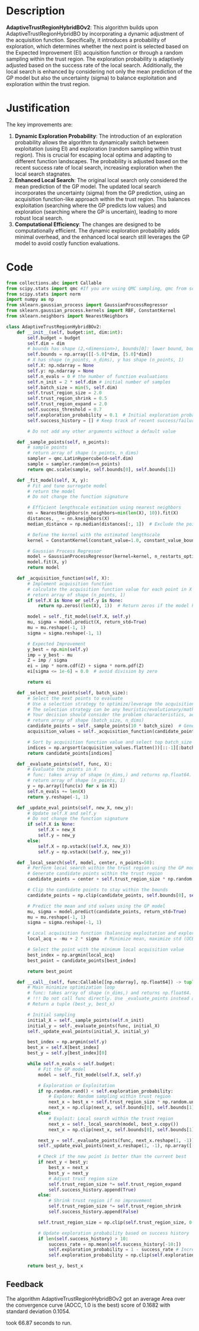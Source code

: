 # Description
**AdaptiveTrustRegionHybridBOv2**: This algorithm builds upon AdaptiveTrustRegionHybridBO by incorporating a dynamic adjustment of the acquisition function. Specifically, it introduces a probability of exploration, which determines whether the next point is selected based on the Expected Improvement (EI) acquisition function or through a random sampling within the trust region. The exploration probability is adaptively adjusted based on the success rate of the local search. Additionally, the local search is enhanced by considering not only the mean prediction of the GP model but also the uncertainty (sigma) to balance exploitation and exploration within the trust region.

# Justification
The key improvements are:

1.  **Dynamic Exploration Probability**: The introduction of an exploration probability allows the algorithm to dynamically switch between exploitation (using EI) and exploration (random sampling within trust region). This is crucial for escaping local optima and adapting to different function landscapes. The probability is adjusted based on the recent success rate of local search, increasing exploration when the local search stagnates.
2.  **Enhanced Local Search**: The original local search only considered the mean prediction of the GP model. The updated local search incorporates the uncertainty (sigma) from the GP prediction, using an acquisition function-like approach within the trust region. This balances exploitation (searching where the GP predicts low values) and exploration (searching where the GP is uncertain), leading to more robust local search.
3.  **Computational Efficiency**: The changes are designed to be computationally efficient. The dynamic exploration probability adds minimal overhead, and the enhanced local search still leverages the GP model to avoid costly function evaluations.

# Code
```python
from collections.abc import Callable
from scipy.stats import qmc #If you are using QMC sampling, qmc from scipy is encouraged. Remove this line if you have better alternatives.
from scipy.stats import norm
import numpy as np
from sklearn.gaussian_process import GaussianProcessRegressor
from sklearn.gaussian_process.kernels import RBF, ConstantKernel
from sklearn.neighbors import NearestNeighbors

class AdaptiveTrustRegionHybridBOv2:
    def __init__(self, budget:int, dim:int):
        self.budget = budget
        self.dim = dim
        # bounds has shape (2,<dimension>), bounds[0]: lower bound, bounds[1]: upper bound
        self.bounds = np.array([[-5.0]*dim, [5.0]*dim])
        # X has shape (n_points, n_dims), y has shape (n_points, 1)
        self.X: np.ndarray = None
        self.y: np.ndarray = None
        self.n_evals = 0 # the number of function evaluations
        self.n_init = 2 * self.dim # initial number of samples
        self.batch_size = min(5, self.dim)
        self.trust_region_size = 2.0
        self.trust_region_shrink = 0.5
        self.trust_region_expand = 2.0
        self.success_threshold = 0.7
        self.exploration_probability = 0.1  # Initial exploration probability
        self.success_history = [] # Keep track of recent success/failure of local search

        # Do not add any other arguments without a default value

    def _sample_points(self, n_points):
        # sample points
        # return array of shape (n_points, n_dims)
        sampler = qmc.LatinHypercube(d=self.dim)
        sample = sampler.random(n=n_points)
        return qmc.scale(sample, self.bounds[0], self.bounds[1])

    def _fit_model(self, X, y):
        # Fit and tune surrogate model
        # return the model
        # Do not change the function signature

        # Efficient lengthscale estimation using nearest neighbors
        nn = NearestNeighbors(n_neighbors=min(len(X), 10)).fit(X)
        distances, _ = nn.kneighbors(X)
        median_distance = np.median(distances[:, 1])  # Exclude the point itself

        # Define the kernel with the estimated lengthscale
        kernel = ConstantKernel(constant_value=1.0, constant_value_bounds=(1e-3, 1e3)) * RBF(length_scale=median_distance, length_scale_bounds=(1e-3, 1e3))

        # Gaussian Process Regressor
        model = GaussianProcessRegressor(kernel=kernel, n_restarts_optimizer=0, alpha=1e-6)
        model.fit(X, y)
        return model

    def _acquisition_function(self, X):
        # Implement acquisition function
        # calculate the acquisition function value for each point in X
        # return array of shape (n_points, 1)
        if self.X is None or self.y is None:
            return np.zeros((len(X), 1))  # Return zeros if the model hasn't been fit yet

        model = self._fit_model(self.X, self.y)
        mu, sigma = model.predict(X, return_std=True)
        mu = mu.reshape(-1, 1)
        sigma = sigma.reshape(-1, 1)

        # Expected Improvement
        y_best = np.min(self.y)
        imp = y_best - mu
        Z = imp / sigma
        ei = imp * norm.cdf(Z) + sigma * norm.pdf(Z)
        ei[sigma <= 1e-6] = 0.0  # avoid division by zero

        return ei

    def _select_next_points(self, batch_size):
        # Select the next points to evaluate
        # Use a selection strategy to optimize/leverage the acquisition function
        # The selection strategy can be any heuristic/evolutionary/mathematical/hybrid methods.
        # Your decision should consider the problem characteristics, acquisition function, and the computational efficiency.
        # return array of shape (batch_size, n_dims)
        candidate_points = self._sample_points(10 * batch_size)  # Generate more candidates
        acquisition_values = self._acquisition_function(candidate_points)

        # Sort by acquisition function value and select top batch_size points
        indices = np.argsort(acquisition_values.flatten())[::-1][:batch_size]
        return candidate_points[indices]

    def _evaluate_points(self, func, X):
        # Evaluate the points in X
        # func: takes array of shape (n_dims,) and returns np.float64.
        # return array of shape (n_points, 1)
        y = np.array([func(x) for x in X])
        self.n_evals += len(X)
        return y.reshape(-1, 1)

    def _update_eval_points(self, new_X, new_y):
        # Update self.X and self.y
        # Do not change the function signature
        if self.X is None:
            self.X = new_X
            self.y = new_y
        else:
            self.X = np.vstack((self.X, new_X))
            self.y = np.vstack((self.y, new_y))

    def _local_search(self, model, center, n_points=50):
        # Perform local search within the trust region using the GP model
        # Generate candidate points within the trust region
        candidate_points = center + self.trust_region_size * np.random.uniform(-1, 1, size=(n_points, self.dim))

        # Clip the candidate points to stay within the bounds
        candidate_points = np.clip(candidate_points, self.bounds[0], self.bounds[1])

        # Predict the mean and std values using the GP model
        mu, sigma = model.predict(candidate_points, return_std=True)
        mu = mu.reshape(-1, 1)
        sigma = sigma.reshape(-1, 1)

        # Local acquisition function (balancing exploitation and exploration)
        local_acq = -mu + 2 * sigma  # Minimize mean, maximize std (UCB-like)

        # Select the point with the minimum local acquisition value
        best_index = np.argmin(local_acq)
        best_point = candidate_points[best_index]

        return best_point

    def __call__(self, func:Callable[[np.ndarray], np.float64]) -> tuple[np.float64, np.array]:
        # Main minimize optimization loop
        # func: takes array of shape (n_dims,) and returns np.float64.
        # !!! Do not call func directly. Use _evaluate_points instead and be aware of the budget when calling it. !!!
        # Return a tuple (best_y, best_x)

        # Initial sampling
        initial_X = self._sample_points(self.n_init)
        initial_y = self._evaluate_points(func, initial_X)
        self._update_eval_points(initial_X, initial_y)

        best_index = np.argmin(self.y)
        best_x = self.X[best_index]
        best_y = self.y[best_index][0]

        while self.n_evals < self.budget:
            # Fit the GP model
            model = self._fit_model(self.X, self.y)

            # Exploration or Exploitation
            if np.random.rand() < self.exploration_probability:
                # Explore: Random sampling within trust region
                next_x = best_x + self.trust_region_size * np.random.uniform(-1, 1, size=self.dim)
                next_x = np.clip(next_x, self.bounds[0], self.bounds[1])
            else:
                # Exploit: Local search within the trust region
                next_x = self._local_search(model, best_x.copy())
                next_x = np.clip(next_x, self.bounds[0], self.bounds[1]) # Ensure it's within bounds

            next_y = self._evaluate_points(func, next_x.reshape(1, -1))[0, 0] # Evaluate the actual function
            self._update_eval_points(next_x.reshape(1, -1), np.array([[next_y]]))

            # Check if the new point is better than the current best
            if next_y < best_y:
                best_x = next_x
                best_y = next_y
                # Adjust trust region size
                self.trust_region_size *= self.trust_region_expand
                self.success_history.append(True)
            else:
                # Shrink trust region if no improvement
                self.trust_region_size *= self.trust_region_shrink
                self.success_history.append(False)

            self.trust_region_size = np.clip(self.trust_region_size, 0.1, 5.0) # Keep trust region within reasonable bounds

            # Update exploration probability based on success history
            if len(self.success_history) > 10:
                success_rate = np.mean(self.success_history[-10:])
                self.exploration_probability = 1 - success_rate # Increase exploration if success rate is low
                self.exploration_probability = np.clip(self.exploration_probability, 0.1, 0.9) # Keep probability within bounds

        return best_y, best_x
```
## Feedback
 The algorithm AdaptiveTrustRegionHybridBOv2 got an average Area over the convergence curve (AOCC, 1.0 is the best) score of 0.1682 with standard deviation 0.1054.

took 66.87 seconds to run.